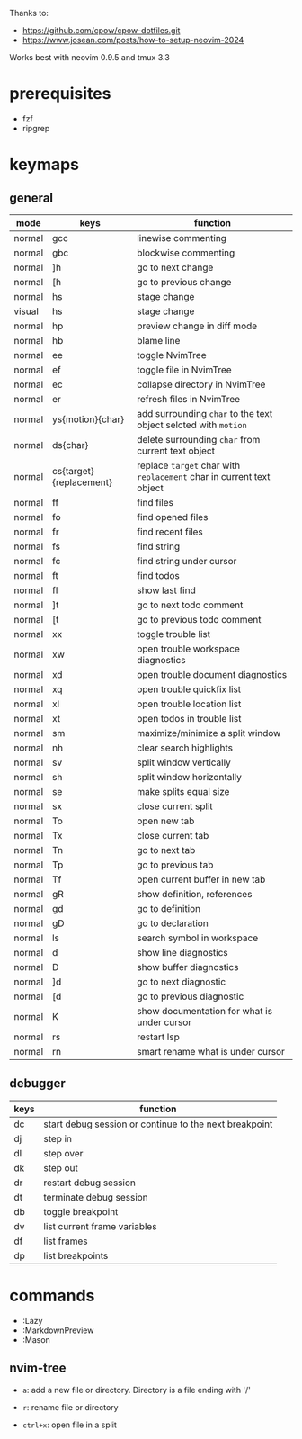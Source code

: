 Thanks to:

* https://github.com/cpow/cpow-dotfiles.git
* https://www.josean.com/posts/how-to-setup-neovim-2024

Works best with neovim 0.9.5 and tmux 3.3

# prerequisites

* fzf
* ripgrep

# keymaps

## general

|mode  |keys|function|
|------|----|--------|
|normal|gcc |linewise commenting|
|normal|gbc |blockwise commenting|
|normal|]h|go to next change|
|normal|[h|go to previous change|
|normal|<leader>hs|stage change|
|visual|<leader>hs|stage change|
|normal|<leader>hp|preview change in diff mode|
|normal|<leader>hb|blame line|
|normal|<leader>ee|toggle NvimTree|
|normal|<leader>ef|toggle file in NvimTree|
|normal|<leader>ec|collapse directory in NvimTree|
|normal|<leader>er|refresh files in NvimTree|
|normal|ys{motion}{char}|add surrounding `char` to the text object selcted with `motion`|
|normal|ds{char}|delete surrounding `char` from current text object|
|normal|cs{target}{replacement}|replace `target` char with `replacement` char in current text object|
|normal|<leader>ff|find files|
|normal|<leader>fo|find opened files|
|normal|<leader>fr|find recent files|
|normal|<leader>fs|find string|
|normal|<leader>fc|find string under cursor|
|normal|<leader>ft|find todos|
|normal|<leader>fl|show last find|
|normal|]t|go to next todo comment|
|normal|[t|go to previous todo comment|
|normal|<leader>xx|toggle trouble list|
|normal|<leader>xw|open trouble workspace diagnostics|
|normal|<leader>xd|open trouble document diagnostics|
|normal|<leader>xq|open trouble quickfix list|
|normal|<leader>xl|open trouble location list|
|normal|<leader>xt|open todos in trouble list|
|normal|<leader>sm|maximize/minimize a split window|
|normal|<leader>nh|clear search highlights|
|normal|<leader>sv|split window vertically|
|normal|<leader>sh|split window horizontally|
|normal|<leader>se|make splits equal size|
|normal|<leader>sx|close current split|
|normal|<leader>To|open new tab|
|normal|<leader>Tx|close current tab|
|normal|<leader>Tn|go to next tab|
|normal|<leader>Tp|go to previous tab|
|normal|<leader>Tf|open current buffer in new tab|
|normal|gR|show definition, references|
|normal|gd|go to definition|
|normal|gD|go to declaration|
|normal|<leader>ls|search symbol in workspace|
|normal|<leader>d|show line diagnostics|
|normal|<leader>D|show buffer diagnostics|
|normal|]d|go to next diagnostic|
|normal|[d|go to previous diagnostic|
|normal|K|show documentation for what is under cursor|
|normal|<leader>rs|restart lsp|
|normal|<leader>rn|smart rename what is under cursor|

## debugger

|keys|function|
|----|--------|
|<leader>dc|start debug session or continue to the next breakpoint|
|<leader>dj|step in|
|<leader>dl|step over|
|<leader>dk|step out|
|<leader>dr|restart debug session|
|<leader>dt|terminate debug session|
|<leader>db|toggle breakpoint|
|<leader>dv|list current frame variables|
|<leader>df|list frames|
|<leader>dp|list breakpoints|


# commands

- :Lazy
- :MarkdownPreview
- :Mason

## nvim-tree

- `a`: add a new file or directory. Directory is a file ending with '/'

- `r`: rename file or directory

- `ctrl+x`: open file in a split
